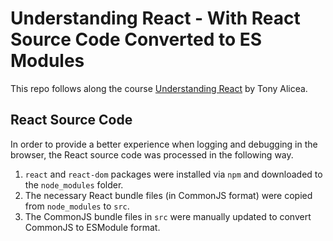 # Understanding React - With React Source Code Converted to ES Modules

This repo follows along the course [Understanding React](https://understandingreact.com/) by Tony Alicea.

## React Source Code

In order to provide a better experience when logging and debugging in the browser, the React source code was processed in the following way.

1. `react` and `react-dom` packages were installed via `npm` and downloaded to the `node_modules` folder.
1. The necessary React bundle files (in CommonJS format) were copied from `node_modules` to `src`.
1. The CommonJS bundle files in `src` were manually updated to convert CommonJS to ESModule format.
